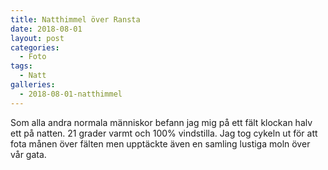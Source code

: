 ```yaml
---
title: Natthimmel över Ransta
date: 2018-08-01
layout: post
categories:
  - Foto
tags:
  - Natt
galleries:
  - 2018-08-01-natthimmel
---
```


Som alla andra normala människor befann jag mig på ett fält klockan halv ett på natten. 21 grader varmt och 100% vindstilla. Jag tog cykeln ut för att fota månen över fälten men upptäckte även en samling lustiga moln över vår gata.
